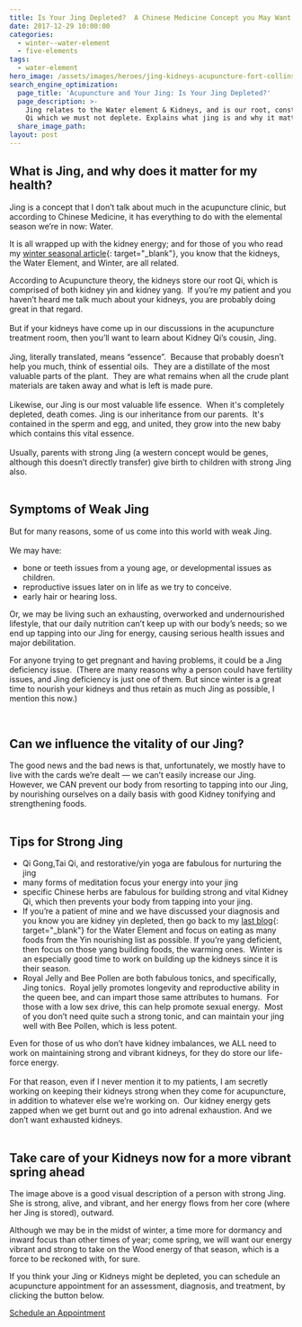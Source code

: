 ```yaml
---
title: Is Your Jing Depleted?  A Chinese Medicine Concept you May Want to Know About
date: 2017-12-29 10:00:00
categories:
  - winter--water-element
  - five-elements
tags:
  - water-element
hero_image: /assets/images/heroes/jing-kidneys-acupuncture-fort-collins.jpg
search_engine_optimization:
  page_title: 'Acupuncture and Your Jing: Is Your Jing Depleted?'
  page_description: >-
    Jing relates to the Water element & Kidneys, and is our root, constitutional
    Qi which we must not deplete. Explains what jing is and why it matters.
  share_image_path:
layout: post
---
```


## What is Jing, and why does it matter for my health?

Jing is a concept that I don’t talk about much in the acupuncture clinic, but according to Chinese Medicine, it has everything to do with the elemental season we’re in now: Water.&nbsp;

It is all wrapped up with the kidney energy; and for those of you who read my [winter seasonal article](/2017/12/31/water-element-its-depths-will-keep-you-balanced-in-winter/ "The Depths of the Water Element will Keep you Balanced this Winter"){: target="_blank"}, you know that the kidneys, the Water Element, and Winter, are all related.

<div>According to Acupuncture theory, the kidneys store our root Qi, which is comprised of both kidney yin and kidney yang.&nbsp; If you&rsquo;re my patient and you haven&rsquo;t heard me talk much about your kidneys, you are probably doing great in that regard.&nbsp;</div>

<div>&nbsp;</div>

<div>But if your kidneys have come up in our discussions in the acupuncture treatment room, then you&rsquo;ll want to learn about Kidney Qi&rsquo;s cousin, Jing.</div>

<div>&nbsp;</div>

<div>Jing, literally translated, means &ldquo;essence&rdquo;.&nbsp; Because that probably doesn&rsquo;t help you much, think of essential oils.&nbsp; They are a distillate of the most valuable parts of the plant.&nbsp; They are what remains when all the crude plant materials are taken away and what is left is made pure.</div>

<div>&nbsp;</div>

<div>Likewise, our Jing is our most valuable life essence.&nbsp; When it's completely depleted, death comes. Jing is our inheritance from our parents.&nbsp; It's contained in the sperm and egg, and united, they grow into the new baby which contains this vital essence.&nbsp;</div>

<div>&nbsp;</div>

<div>Usually, parents with strong Jing (a western concept would be genes, although this doesn&rsquo;t directly transfer) give birth to children with strong Jing also.</div>

<div>&nbsp;</div>

## Symptoms of Weak Jing

<div>But for many reasons, some of us come into this world with weak Jing.&nbsp;</div>

<div>&nbsp;</div>

<div>We may have:</div>

* bone or teeth issues from a young age, or developmental issues as children.
* reproductive issues later on in life as we try to conceive.
* early hair or hearing loss.

Or, we may be living such an exhausting, overworked and undernourished lifestyle, that our daily nutrition can’t keep up with our body’s needs; so we end up tapping into our Jing for energy, causing serious health issues and major debilitation.

For anyone trying to get pregnant and having problems, it could be a Jing deficiency issue.&nbsp; (There are many reasons why a person could have fertility issues, and Jing deficiency is just one of them. But since winter is a great time to nourish your kidneys and thus retain as much Jing as possible, I mention this now.)

<div>&nbsp;</div>

## Can we influence the vitality of our Jing?

<div>The good news and the bad news is that, unfortunately, we mostly have to live with the cards we&rsquo;re dealt &mdash; we can&rsquo;t easily increase our Jing.&nbsp; However, we CAN prevent our body from resorting to tapping into our Jing, by nourishing ourselves on a daily basis with good Kidney tonifying and strengthening foods.&nbsp;</div>

<div>&nbsp;</div>

## Tips for Strong Jing

* Qi Gong,Tai Qi, and restorative/yin yoga are fabulous for nurturing the jing
* many forms of meditation focus your energy into your jing
* specific Chinese herbs are fabulous for building strong and vital Kidney Qi, which then prevents your body from tapping into your jing.
* If you’re a patient of mine and we have discussed your diagnosis and you know you are kidney yin depleted, then go back to my [last blog](/2017/12/31/water-element-its-depths-will-keep-you-balanced-in-winter/ "The Depths of the Water Element will Keep you Balanced this Winter"){: target="_blank"} for the Water Element and focus on eating as many foods from the Yin nourishing list as possible. If you’re yang deficient, then focus on those yang building foods, the warming ones.&nbsp; Winter is an especially good time to work on building up the kidneys since it is their season.&nbsp;
* Royal Jelly and Bee Pollen are both fabulous tonics, and specifically, Jing tonics.&nbsp; Royal jelly promotes longevity and reproductive ability in the queen bee, and can impart those same attributes to humans.&nbsp; For those with a low sex drive, this can help promote sexual energy.&nbsp; Most of you don’t need quite such a strong tonic, and can maintain your jing well with Bee Pollen, which is less potent.&nbsp;

<div>Even for those of us who don&rsquo;t have kidney imbalances, we ALL need to work on maintaining strong and vibrant kidneys, for they do store our life-force energy.&nbsp;</div>

<div>&nbsp;</div>

<div>For that reason, even if I never mention it to my patients, I am secretly working on keeping their kidneys strong when they come for acupuncture, in addition to whatever else we&rsquo;re working on.&nbsp; Our kidney energy gets zapped when we get burnt out and go into adrenal exhaustion. And we don&rsquo;t want exhausted kidneys.</div>

<div>&nbsp;</div>

<div><h2>Take care of your Kidneys now for a more vibrant spring ahead</h2><p>The image above is a good visual description of a person with strong Jing.&nbsp; She is strong, alive, and vibrant, and her energy flows from her core (where her Jing is stored), outward.&nbsp;</p><p>Although we may be in the midst of winter, a time more for dormancy and inward focus than other times of year; come spring, we will want our energy vibrant and strong to take on the Wood energy of that season, which is a force to be reckoned with, for sure.</p><p>If you think your Jing or Kidneys might be depleted, you can schedule an acupuncture appointment for an assessment, diagnosis, and treatment, by clicking the button below.</p><p class="align-to-center"><a class="call-to-action" data-cms-editor-link-style="undefined" href="/make-an-appointment/">Schedule an Appointment</a></p><p>&nbsp;</p><p>&nbsp;</p></div>